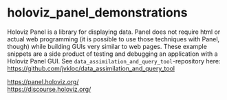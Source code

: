 # holoviz_panel_demonstrations
Holoviz Panel is a library for displaying data. Panel does not require html or actual web programming (it is possible to use those techniques with Panel, though) while building GUIs very similar to web pages. These example snippets are a side product of testing and debugging an application with a Holoviz Panel GUI. See `data_assimilation_and_query_tool`-repository here:<br> https://github.com/jvkloc/data_assimilation_and_query_tool 

https://panel.holoviz.org/ <br>
https://discourse.holoviz.org/
